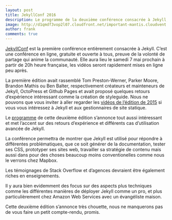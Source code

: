 ```yaml
---
layout: post
title: JekyllConf 2016
description: Le programme de la deuxième conférence consacrée à Jekyll, qui aura lieu le samedi 7 mai 2016.
image: http://d1qmdf3vop2l07.cloudfront.net/important-mantis.cloudvent.net/compressed/1bdce97b1a6815888e0dadf72f1b19c5.png
author: frank
comments: true
---
```


[JekyllConf](http://jekyllconf.com/) est la première conférence entièrement consacrée à Jekyll. C’est une conférence en ligne, gratuite et ouverte à tous, preuve de la volonté de partage qui anime la communauté. Elle aura lieu le samedi 7 mai prochain à partir de 20h heure française, les vidéos seront rapidement mises en ligne peu après.

La première édition avait rassemblé Tom Preston-Werner, Parker Moore, Brandon Mathis ou Ben Balter, respectivement créateurs et mainteneurs de Jekyll, OctoPress et Github Pages et avait proposé quelques retours d’expérience intéressant comme la création de styleguide. Nous ne pouvons que vous inviter à aller regarder les [vidéos de l’édition de 2015](http://jekyllconf.com/2015/) si vous vous intéressez à Jekyll et aux gestionnaires de site statique.

Le [programme](http://jekyllconf.com/) de cette deuxième édition s’annonce tout aussi intéressant et met l’accent sur des retours d’expérience et différents cas d’utilisation avancée de Jekyll.

La conférence permettra de montrer que Jekyll est utilisé pour répondre à différentes problématiques, que ce soit générer de la documentation, tester ses CSS, prototyper ses sites web, travailler sa stratégie de contenu mais aussi dans pour des choses beaucoup moins conventionelles comme nous le verrons chez Mapbox.

Les témoignages de Stack Overflow et d’agences devraient être également riches en enseignements.

Il y aura bien evidemment des focus sur des aspects plus techniques comme les différentes manières de déployer Jekyll comme un pro, et plus particulièrement chez Amazon Web Services avec un évangéliste maison.

Cette deuxième édition s’annonce très chouette, nous ne manquerons pas de vous faire un petit compte-rendu, promis.
